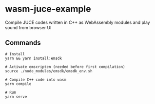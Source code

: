 # wasm-juce-example
Compile JUCE codes written in C++ as WebAssembly modules and play sound from browser UI

## Commands
```shell
# Install
yarn && yarn install:emsdk

# Activate emscripten (needed before first compilation)
source ./node_modules/emsdk/emsdk_env.sh

# Compile C++ code into wasm
yarn compile

# Run
yarn serve
```